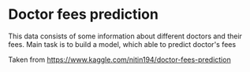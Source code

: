 # Doctor fees prediction
This data consists of some information about different doctors and their fees. Main task is to build a model, which able to predict doctor's fees

Taken from https://www.kaggle.com/nitin194/doctor-fees-prediction
